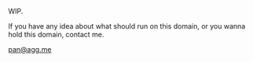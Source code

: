 WIP.

If you have any idea about what should run on this domain, or you wanna hold this domain, contact me.

[pan@agg.me](mailto:pan@agg.me)